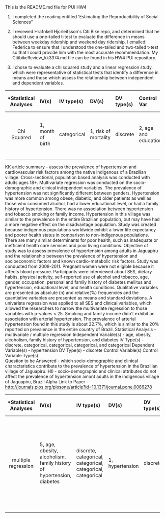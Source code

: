 This is the README.md file for PUI HW4

1. I completed the reading entitled 'Estimating the Reproducibility of Social Sciences"

2. I reviewed Hrafnkell Hjorleifsson's Citi Bike repo, and determined that he should use a one-tailed t-test to evaluate 
the difference in means between weekday ridership and weekend day ridership. I emailed Federica to ensure that I understood
the one-tailed and two-tailed t-test so that I could provide him with the most accurate recommendation. My CitibikeReview_kk3374.md file can be found in his HW4 PUI repository. 

3. I chose to evaluate a chi squared study and a linear regression study, which were representative of statistical tests
that identify a difference in means and those which assess the relationship between independent and dependent variables. 

| *Statistical Analyses	|  IV(s)  |  IV type(s) |  DV(s)  |  DV type(s)  |  Control Var | Control Var type  | Question to be answered | _H0_ | alpha | link to paper **| 
|:----------:|:----------|:------------|:-------------|:-------------|:------------|:------------- |:------------------|:----:|:-------:|:-------|
Chi Squared	| 1, month of birth | categorical | 1, risk of mortality | discrete | 2, age and education | categorical | 	is there a relation between month of birth and mortality risk? | risk of mortality is the same regardless of birth month | 0.001 | [Birth Year as Predictor of Age at Death](http://journals.plos.org/plosone/article?id=10.1371/journal.pone.0056425) |
  |||||||||

KK article summary - assess the prevalence of hypertension and cardiovascular risk factors among the native indigenous of
a Brazilian village. Cross-sectional, population based analysis was conducted with adults ages 18+. Multivariate regression
was conducted on the socio-demographic and clinical independent variables. The prevalence of hypertension was not significantly
different between genders. Hypertension was more common among obese, diabetic, and older patients as well as those who 
consumed alcohol, had a lower educational level, or had a family history of hypertension. There was no association between
hypertension and tobacco smoking or family income. Hypertension in this village was similar to the prevalence in the 
entire Brazilian population, but may have had a more negative effect on the disadvantage population. Study was created because
indigenous populations worldwide exhibit a lower life expectancy and poorer health status in comparison to non-indigenous
populations. There are many similar determinants for poor health, such as inadequate or inefficient health care services and
poor living conditions. Objective of study was to assess prevalence of hypertension among adults in Jaguapiru and the
relationship between the prevalence of hypertension and socioeconomic factors and known cardio-metabolic risk factors. Study
was conducted from 2009-2011. Pregnant women were not eligible because it affects blood pressure. Participants were 
interviewed about SES, dietary habits, physical activity, self-reported use of alcohol and tobacco, age, gender, 
occupation, personal and family history of diabetes mellitus and hypertension, educational level, and health conditions.
Qualitative variables are presented as absolute (n) and relative(%) frequencies and the quantiative variables are presented
as means and standard deviations. A univariate regression was applied to all SES and clinical variables, which allowed the
researchers to narrow the multivariate regression to those variables with p-values <.25. Smoking and family income didn't
exhibit an association with arterial hypertension. The prevalence of arterial hypertension found in this study is about 22.7%,
which is similar to the 20% reported on prevalence in the entire country of Brazil. 
Statistical Analysis - multivariate / multiple regression
Independent Variable(s)	- age, obesity, alcoholism, family history of hypertension, and diabetes
IV Type(s) - discrete, categorical, categorical, categorical, and categorical
Dependent Variable(s)	- hypertension
DV Type(s) - discrete
Control Variable(s)
Control Variable Type(s)	
Question to be Answered	- which socio-demographic and clinical characteristics contribute to the prevalence of hypertension
in the Brazilian village of Jaguapiru.
H0	- socio-demographic and clinical attributes do not affect the prevalence of hypertension amont adults in the indigenous
village of Jaguapiru, Brazil
Alpha	Link to Paper - http://journals.plos.org/plosone/article?id=10.1371/journal.pone.0086278

| *Statistical Analyses	|  IV(s)  |  IV type(s) |  DV(s)  |  DV type(s)  |  Control Var | Control Var type  | Question to be answered | _H0_ | alpha | link to paper **| 
|:----------:|:----------|:------------|:-------------|:-------------|:------------|:------------- |:------------------|:----:|:-------:|:-------|
multiple regression	| 5, age, obesity, alcoholism, family history of hypertension, diabetes | discrete, categorical, categorical, categorical, categorical | 1, hypertension | discrete | unknown | unknown | is there a relation between month of birth and mortality risk? | socio-demographic and clinical attributes do not affect the prevalence of hypertension amont adults in the indigenous village of Jaguapiru, Brazil | 0.001 | [Socio-economic and Clinical Factors that Affect Prevalence of Hypertension, Jaguapiru, Brazil](http://journals.plos.org/plosone/article?id=10.1371/journal.pone.0086278) |
  |||||||||
